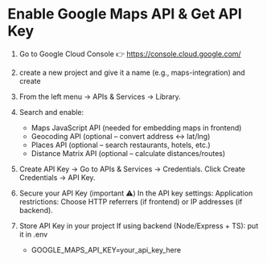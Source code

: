 

# Enable Google Maps API & Get API Key
1. Go to Google Cloud Console 👉 https://console.cloud.google.com/
2. create a new project and give it a name (e.g., maps-integration) and create 
3. From the left menu → APIs & Services → Library.
4. Search and enable:
    * Maps JavaScript API (needed for embedding maps in frontend)
    * Geocoding API (optional – convert address ↔ lat/lng)
    * Places API (optional – search restaurants, hotels, etc.)
    * Distance Matrix API (optional – calculate distances/routes)

5. Create API Key -> Go to APIs & Services → Credentials. Click Create Credentials → API Key.
6. Secure your API Key (important ⚠️) In the API key settings: Application restrictions: Choose HTTP referrers (if frontend) or IP addresses (if backend).
7. Store API Key in your project If using backend (Node/Express + TS): put it in .env
   * GOOGLE_MAPS_API_KEY=your_api_key_here



